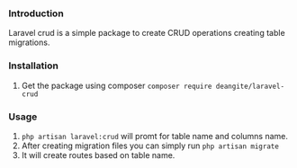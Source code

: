 ### Introduction
Laravel crud is a simple package to create CRUD operations creating table migrations.

### Installation
1. Get the package using composer `composer require deangite/laravel-crud`

### Usage
1. `php artisan laravel:crud` will promt for table name and columns name.
2. After creating migration files you can simply run `php artisan migrate`
3. It will create routes based on table name.
